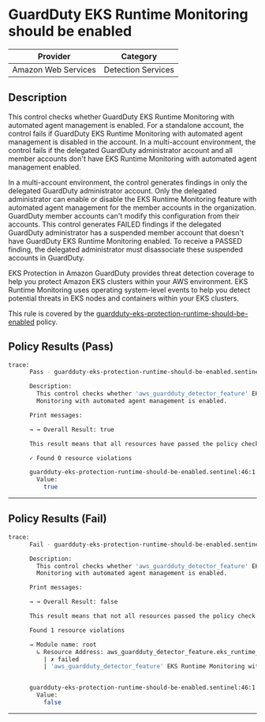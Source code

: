 # GuardDuty EKS Runtime Monitoring should be enabled

| Provider            | Category           |
|---------------------|--------------------|
| Amazon Web Services | Detection Services |

## Description

This control checks whether GuardDuty EKS Runtime Monitoring with automated agent management is enabled. For a standalone account, the control fails if GuardDuty EKS Runtime Monitoring with automated agent management is disabled in the account. In a multi-account environment, the control fails if the delegated GuardDuty administrator account and all member accounts don't have EKS Runtime Monitoring with automated agent management enabled.

In a multi-account environment, the control generates findings in only the delegated GuardDuty administrator account. Only the delegated administrator can enable or disable the EKS Runtime Monitoring feature with automated agent management for the member accounts in the organization. GuardDuty member accounts can't modify this configuration from their accounts. This control generates FAILED findings if the delegated GuardDuty administrator has a suspended member account that doesn't have GuardDuty EKS Runtime Monitoring enabled. To receive a PASSED finding, the delegated administrator must disassociate these suspended accounts in GuardDuty.

EKS Protection in Amazon GuardDuty provides threat detection coverage to help you protect Amazon EKS clusters within your AWS environment. EKS Runtime Monitoring uses operating system-level events to help you detect potential threats in EKS nodes and containers within your EKS clusters.

This rule is covered by the [guardduty-eks-protection-runtime-should-be-enabled](https://github.com/hashicorp/policy-library-FSBP-Policy-Set-for-AWS-Terraform/blob/main/policies/guardduty/guardduty-eks-protection-runtime-should-be-enabled.sentinel) policy.

## Policy Results (Pass)
```bash
trace:
      Pass - guardduty-eks-protection-runtime-should-be-enabled.sentinel

      Description:
        This control checks whether 'aws_guardduty_detector_feature' EKS Runtime
        Monitoring with automated agent management is enabled.

      Print messages:

      → → Overall Result: true

      This result means that all resources have passed the policy check for the policy guardduty-eks-protection-runtime-should-be-enabled.

      ✓ Found 0 resource violations

      guardduty-eks-protection-runtime-should-be-enabled.sentinel:46:1 - Rule "main"
        Value:
          true
```

---

## Policy Results (Fail)
```bash
trace:
      Fail - guardduty-eks-protection-runtime-should-be-enabled.sentinel

      Description:
        This control checks whether 'aws_guardduty_detector_feature' EKS Runtime
        Monitoring with automated agent management is enabled.

      Print messages:

      → → Overall Result: false

      This result means that not all resources passed the policy check and the protected behavior is not allowed for the policy guardduty-eks-protection-runtime-should-be-enabled.

      Found 1 resource violations

      → Module name: root
        ↳ Resource Address: aws_guardduty_detector_feature.eks_runtime_monitoring
          | ✗ failed
          | 'aws_guardduty_detector_feature' EKS Runtime Monitoring with automated agent management should be enabled. Refer to https://docs.aws.amazon.com/securityhub/latest/userguide/guardduty-controls.html#guardduty-7 for more details.


      guardduty-eks-protection-runtime-should-be-enabled.sentinel:46:1 - Rule "main"
        Value:
          false
```

---
